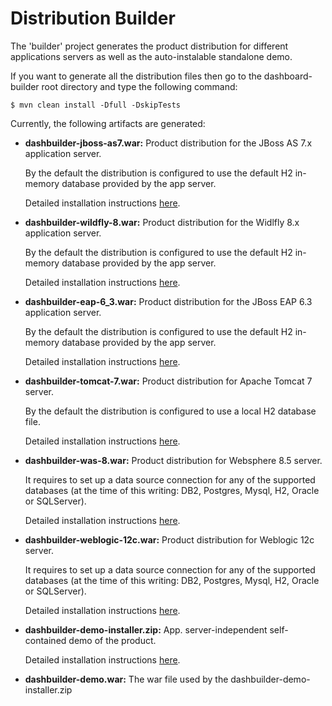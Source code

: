 Distribution Builder
==========================

The 'builder' project generates the product distribution for different applications servers as well as
the auto-instalable standalone demo.

If you want to generate all the distribution files then go to the dashboard-builder root directory and
type the following command:

    $ mvn clean install -Dfull -DskipTests

Currently, the following artifacts are generated:

* **dashbuilder-jboss-as7.war:**  Product distribution for the JBoss AS 7.x application server.

  By the default the distribution is configured to use the default H2 in-memory database provided by the app server.

  Detailed installation instructions [here](https://github.com/droolsjbpm/dashboard-builder/blob/master/builder/src/main/jbossas7/README.md).

* **dashbuilder-wildfly-8.war:**  Product distribution for the Widlfly 8.x application server.

  By the default the distribution is configured to use the default H2 in-memory database provided by the app server.

  Detailed installation instructions [here](https://github.com/droolsjbpm/dashboard-builder/blob/master/builder/src/main/wildfly8/README.md).

* **dashbuilder-eap-6_3.war:**  Product distribution for the JBoss EAP 6.3 application server.

  By the default the distribution is configured to use the default H2 in-memory database provided by the app server.

  Detailed installation instructions [here](https://github.com/droolsjbpm/dashboard-builder/blob/master/builder/src/main/eap6_3/README.md).

* **dashbuilder-tomcat-7.war:**  Product distribution for Apache Tomcat 7 server.

  By the default the distribution is configured to use a local H2 database file.

  Detailed installation instructions [here](https://github.com/droolsjbpm/dashboard-builder/blob/master/builder/src/main/tomcat7/README.md).

* **dashbuilder-was-8.war:**  Product distribution for Websphere 8.5 server.

  It requires to set up a data source connection for any of the supported databases (at the time of this writing: DB2, Postgres, Mysql, H2, Oracle or SQLServer).

  Detailed installation instructions [here](https://github.com/droolsjbpm/dashboard-builder/blob/master/builder/src/main/was8/README.md).

* **dashbuilder-weblogic-12c.war:**  Product distribution for Weblogic 12c server.

  It requires to set up a data source connection for any of the supported databases (at the time of this writing: DB2, Postgres, Mysql, H2, Oracle or SQLServer).

  Detailed installation instructions [here](https://github.com/droolsjbpm/dashboard-builder/blob/master/builder/src/main/weblogic12c/README.md).

* **dashbuilder-demo-installer.zip:** App. server-independent self-contained demo of the product.

  Detailed installation instructions [here](https://github.com/droolsjbpm/dashboard-builder/blob/master/builder/src/main/standalone-demo/README.md).

* **dashbuilder-demo.war:** The war file used by the dashbuilder-demo-installer.zip
